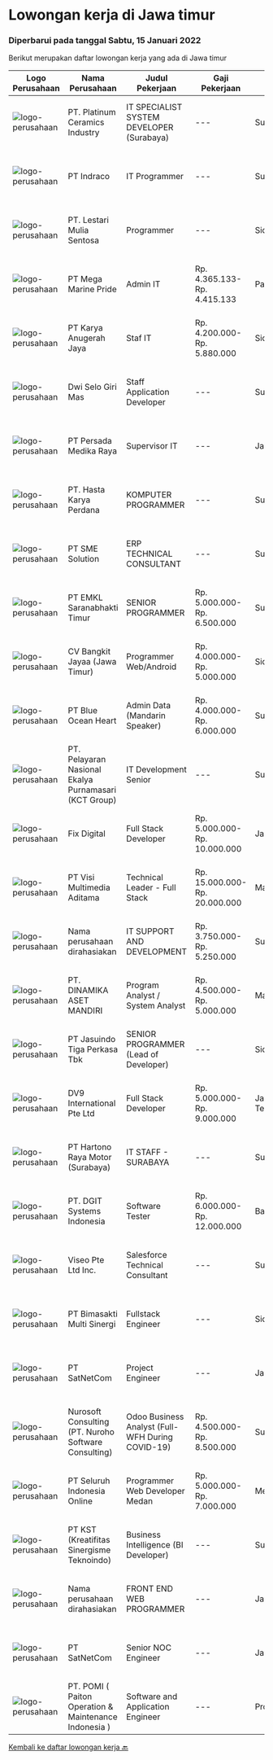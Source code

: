 
  # Lowongan kerja di Jawa timur

  ### Diperbarui pada tanggal Sabtu, 15 Januari 2022

  Berikut merupakan daftar lowongan kerja yang ada di Jawa timur

  |Logo Perusahaan | Nama Perusahaan | Judul Pekerjaan | Gaji Pekerjaan | Lokasi | Deskripsi | Tanggal diunggah | Pranala |
  | -------------- | --------------- | --------------- | --------- | --------- | -------------- | ------- | ----------- |
  |![logo-perusahaan](https://image-service-cdn.seek.com.au/3da367d53d6b115c8b98c600bac5033969001265/ee4dce1061f3f616224767ad58cb2fc751b8d2dc)|PT. Platinum Ceramics Industry|IT SPECIALIST SYSTEM DEVELOPER (Surabaya)|---|Surabaya|Candidate must possess at least Bachelor's Degree in Computer Science/Information Technology or equivalent. At least 3 Year(s) of working experience...|Jumat, 14 Januari 2022|https://www.jobstreet.co.id/id/job/it-specialist-system-developer-surabaya-3743029?token=0~a0ea45d6-2ce8-4a9f-992d-b7a01a50f7ed&sectionRank=1&jobId=jobstreet-id-job-3743029|
|![logo-perusahaan](https://image-service-cdn.seek.com.au/eb5d94d73a36cc7f672d8c90766004aeed439acb/ee4dce1061f3f616224767ad58cb2fc751b8d2dc)|PT Indraco|IT Programmer|---|Surabaya|Pendidikan S-1/S-2 Teknik Informatika, IPK Min 3,00 Usia Maximal 30 tahun Minimal 3 tahun menjadi Programmer diutamakan dari Perusahaan Property &amp;...|Jumat, 14 Januari 2022|https://www.jobstreet.co.id/id/job/it-programmer-3755657?token=0~a0ea45d6-2ce8-4a9f-992d-b7a01a50f7ed&sectionRank=2&jobId=jobstreet-id-job-3755657|
|![logo-perusahaan](https://image-service-cdn.seek.com.au/6340810020c6ac51e62e122dc7bf15342d58b15c/ee4dce1061f3f616224767ad58cb2fc751b8d2dc)|PT. Lestari Mulia Sentosa|Programmer|---|Sidoarjo|Usia maks 30 tahun Kandidat harus memiliki setidaknya Gelar Sarjana di Segala Jurusan dengan IPK minimal 3.00 Setidaknya memiliki 2 tahun pengalaman...|Jumat, 14 Januari 2022|https://www.jobstreet.co.id/id/job/programmer-3756359?token=0~a0ea45d6-2ce8-4a9f-992d-b7a01a50f7ed&sectionRank=3&jobId=jobstreet-id-job-3756359|
|![logo-perusahaan](https://image-service-cdn.seek.com.au/c2d1b10e65f5a153629011d5886a8b3d0e1913fb/ee4dce1061f3f616224767ad58cb2fc751b8d2dc)|PT Mega Marine Pride|Admin IT|Rp. 4.365.133-Rp. 4.415.133|Pasuruan|Tugas Pokok Melakukan penyediaan pelayanan administrasi IT dari Departmen IT dan Departmen lain. Memelihara dan memproses dokumen IT Menyusun berbagai...|Rabu, 12 Januari 2022|https://www.jobstreet.co.id/id/job/admin-it-3753561?token=0~a0ea45d6-2ce8-4a9f-992d-b7a01a50f7ed&sectionRank=4&jobId=jobstreet-id-job-3753561|
|![logo-perusahaan](https://image-service-cdn.seek.com.au/8e9c4a008e6a983b61e82a2c06435edd46eaafbc/ee4dce1061f3f616224767ad58cb2fc751b8d2dc)|PT Karya Anugerah Jaya|Staf IT|Rp. 4.200.000-Rp. 5.880.000|Sidoarjo|1. Menguasai pengetahuan tentang Hardware, Software, Network,Troubleshooting, Mikrotik dan terbiasa menangani hal-hal yang berhubungan dengan IT...|Selasa, 11 Januari 2022|https://www.jobstreet.co.id/id/job/staf-it-3750365?token=0~a0ea45d6-2ce8-4a9f-992d-b7a01a50f7ed&sectionRank=5&jobId=jobstreet-id-job-3750365|
|![logo-perusahaan](https://image-service-cdn.seek.com.au/564e5df198336f172aae59168002eb7ddabe3d0c/ee4dce1061f3f616224767ad58cb2fc751b8d2dc)|Dwi Selo Giri Mas|Staff Application Developer|---|Surabaya|Membuat dan mengembangkan website Untuk backend menggunakan laravel Untuk frontend menggunakan flutter Maintenance program yang sudah...|Jumat, 14 Januari 2022|https://www.jobstreet.co.id/id/job/staff-application-developer-3742540?token=0~a0ea45d6-2ce8-4a9f-992d-b7a01a50f7ed&sectionRank=6&jobId=jobstreet-id-job-3742540|
|![logo-perusahaan](https://image-service-cdn.seek.com.au/44797adca6dd0b0d266908393cf9b79b12233b23/ee4dce1061f3f616224767ad58cb2fc751b8d2dc)|PT Persada Medika Raya|Supervisor IT|---|Jawa Timur|Kualifikasi : Pendidikan minimal S1 Teknik Informatika / S1 Teknik Komputer  Memiliki kemampuan Integrasi Sistem Manajemen Risiko IT, Strategi...|Selasa, 11 Januari 2022|https://www.jobstreet.co.id/id/job/supervisor-it-3751735?token=0~a0ea45d6-2ce8-4a9f-992d-b7a01a50f7ed&sectionRank=7&jobId=jobstreet-id-job-3751735|
|![logo-perusahaan](https://image-service-cdn.seek.com.au/caf1dbcbaa38f6a2e5780791e23269058730bd8c/ee4dce1061f3f616224767ad58cb2fc751b8d2dc)|PT. Hasta Karya Perdana|KOMPUTER PROGRAMMER|---|Surabaya|KOMPUTER PROGRAMMERDESKRIPSI PEKERJAAN : Mampu membuat dan mengembangkan software dengan menggunakan PHP, Delphi, MySQL, SQL Server, dan Web Mampu...|Kamis, 13 Januari 2022|https://www.jobstreet.co.id/id/job/komputer-programmer-3735489?token=0~a0ea45d6-2ce8-4a9f-992d-b7a01a50f7ed&sectionRank=8&jobId=jobstreet-id-job-3735489|
|![logo-perusahaan](https://image-service-cdn.seek.com.au/157ab2ba400395a501b645fc3726d4694ded17b3/ee4dce1061f3f616224767ad58cb2fc751b8d2dc)|PT SME Solution|ERP TECHNICAL CONSULTANT|---|Surabaya|REQUIREMENT : Will be based in Semarang (SMG), or Surabaya (SBY) Bachelor Degree (S1) from reputable university majoring in: Informatics Engineering /...|Kamis, 13 Januari 2022|https://www.jobstreet.co.id/id/job/erp-technical-consultant-3741278?token=0~a0ea45d6-2ce8-4a9f-992d-b7a01a50f7ed&sectionRank=9&jobId=jobstreet-id-job-3741278|
|![logo-perusahaan](https://image-service-cdn.seek.com.au/43437ed525a37a65f58b90709a748ad3ebdb1f96/ee4dce1061f3f616224767ad58cb2fc751b8d2dc)|PT EMKL Saranabhakti Timur|SENIOR PROGRAMMER|Rp. 5.000.000-Rp. 6.500.000|Surabaya|Job Description : Bertanggung jawab untuk memimpin proses development program baik untuk internal perusahaan maupun external perusahaan. Memonitoring...|Jumat, 14 Januari 2022|https://www.jobstreet.co.id/id/job/senior-programmer-3743087?token=0~a0ea45d6-2ce8-4a9f-992d-b7a01a50f7ed&sectionRank=10&jobId=jobstreet-id-job-3743087|
|![logo-perusahaan](https://image-service-cdn.seek.com.au/9261cf87803edfb24079c66bbc453863ceb7bd6e/ee4dce1061f3f616224767ad58cb2fc751b8d2dc)|CV Bangkit Jayaa (Jawa Timur)|Programmer Web/Android|Rp. 4.000.000-Rp. 5.000.000|Sidoarjo|Deskripsi PekerjaanResponsibilities : Managing and make sure all application programs keep to standard requirement, documentation, and procedure....|Jumat, 14 Januari 2022|https://www.jobstreet.co.id/id/job/programmer-web-android-3756553?token=0~a0ea45d6-2ce8-4a9f-992d-b7a01a50f7ed&sectionRank=11&jobId=jobstreet-id-job-3756553|
|![logo-perusahaan](https://image-service-cdn.seek.com.au/c0d75cc98a451939c6343c4896e0bf72a2c786b4/ee4dce1061f3f616224767ad58cb2fc751b8d2dc)|PT Blue Ocean Heart|Admin Data (Mandarin Speaker)|Rp. 4.000.000-Rp. 6.000.000|Surabaya|Usia maksimal 26 tahun Memiliki kemampuan Bahasa Mandarin yang baik secara lisan maupun tulisan Minimal Strata Satu (S1) dari segala jurusan,...|Jumat, 14 Januari 2022|https://www.jobstreet.co.id/id/job/admin-data-mandarin-speaker-3756627?token=0~a0ea45d6-2ce8-4a9f-992d-b7a01a50f7ed&sectionRank=12&jobId=jobstreet-id-job-3756627|
|![logo-perusahaan](https://image-service-cdn.seek.com.au/726d561e3efc90ef3d08037895d2780ef96d3877/ee4dce1061f3f616224767ad58cb2fc751b8d2dc)|PT. Pelayaran Nasional Ekalya Purnamasari (KCT Group)|IT Development Senior|---|Surabaya|Pendidikan minimal S1 Sistem Informasi, Teknik Informatika dan Teknik Komputer Memiliki 3 tahun pengalaman dalam Web Programmer Mendukung pembuatan...|Rabu, 12 Januari 2022|https://www.jobstreet.co.id/id/job/it-development-senior-3734958?token=0~a0ea45d6-2ce8-4a9f-992d-b7a01a50f7ed&sectionRank=13&jobId=jobstreet-id-job-3734958|
|![logo-perusahaan](https://image-service-cdn.seek.com.au/7cc2d3c9df01794bbc48dfe0cfc38b61783a6ab3/ee4dce1061f3f616224767ad58cb2fc751b8d2dc)|Fix Digital|Full Stack Developer|Rp. 5.000.000-Rp. 10.000.000|Jawa Timur|Tugas dan Tanggung Jawab: Berpartisipasi dalam semua application life cycle Fokus utama : code, build, testing, deploy apps Menganalisa code dan...|Jumat, 14 Januari 2022|https://www.jobstreet.co.id/id/job/full-stack-developer-3743636?token=0~a0ea45d6-2ce8-4a9f-992d-b7a01a50f7ed&sectionRank=14&jobId=jobstreet-id-job-3743636|
|![logo-perusahaan](https://image-service-cdn.seek.com.au/b8528c389ba1b59ec14f571684d5a518b5b2a7b1/ee4dce1061f3f616224767ad58cb2fc751b8d2dc)|PT Visi Multimedia Aditama|Technical Leader - Full Stack|Rp. 15.000.000-Rp. 20.000.000|Malang|Requirements: A Bachelor’s degree in Computer Science or similar 3+ Years experience as Technical Team Leader 3+ Years experience in PHP Frameworks...|Jumat, 14 Januari 2022|https://www.jobstreet.co.id/id/job/technical-leader-full-stack-3737218?token=0~a0ea45d6-2ce8-4a9f-992d-b7a01a50f7ed&sectionRank=15&jobId=jobstreet-id-job-3737218|
|![logo-perusahaan](https://us.123rf.com/450wm/pavelstasevich/pavelstasevich1811/pavelstasevich181101027/112815900-stock-vector-no-image-available-icon-flat-vector.jpg?ver=6)|Nama perusahaan dirahasiakan|IT SUPPORT AND DEVELOPMENT|Rp. 3.750.000-Rp. 5.250.000|Surabaya|Minimal telah menempuh pendidikan D3 jurusan IT/Teknik Informatika Memiliki pengalaman dibidang yang sama minimal 1 tahun Mampu melakukan technical...|Selasa, 11 Januari 2022|https://www.jobstreet.co.id/id/job/it-support-and-development-3751712?token=0~a0ea45d6-2ce8-4a9f-992d-b7a01a50f7ed&sectionRank=16&jobId=jobstreet-id-job-3751712|
|![logo-perusahaan](https://image-service-cdn.seek.com.au/232d7c4c72e9b2bf4c65a5cb40e2de3dde715bda/ee4dce1061f3f616224767ad58cb2fc751b8d2dc)|PT. DINAMIKA ASET MANDIRI|Program Analyst / System Analyst|Rp. 4.500.000-Rp. 5.000.000|Malang|Qualification: Kandidat harus memiliki setidaknya Diploma, Gelar Sarjana, Magister/Pasca Sarjana di Ilmu Komputer/Teknologi Informasi atau setara....|Kamis, 13 Januari 2022|https://www.jobstreet.co.id/id/job/program-analyst-system-analyst-3754330?token=0~a0ea45d6-2ce8-4a9f-992d-b7a01a50f7ed&sectionRank=17&jobId=jobstreet-id-job-3754330|
|![logo-perusahaan](https://image-service-cdn.seek.com.au/f9cd043f1011fee386470591649d3e30b502df59/ee4dce1061f3f616224767ad58cb2fc751b8d2dc)|PT Jasuindo Tiga Perkasa Tbk|SENIOR PROGRAMMER (Lead of Developer)|---|Sidoarjo|Kualifikasi: Pendidikan minimal S1 Teknik Informatika/Sistem Informasi/Teknik Computer Menguasai prinsip SDLC dengan baik dan agile metodology....|Jumat, 14 Januari 2022|https://www.jobstreet.co.id/id/job/senior-programmer-lead-of-developer-3737693?token=0~a0ea45d6-2ce8-4a9f-992d-b7a01a50f7ed&sectionRank=18&jobId=jobstreet-id-job-3737693|
|![logo-perusahaan](https://image-service-cdn.seek.com.au/f6dfe35aa0ccc718674ee737b18909477fe452d8/ee4dce1061f3f616224767ad58cb2fc751b8d2dc)|DV9 International Pte Ltd|Full Stack Developer|Rp. 5.000.000-Rp. 9.000.000|Jawa Tengah|• Write high quality and maintainable code.• Experience in developing Laravel based web applications• Experience with MYSQL database• Experience with...|Jumat, 14 Januari 2022|https://www.jobstreet.co.id/id/job/full-stack-developer-9161068/origin/sg?token=0~a0ea45d6-2ce8-4a9f-992d-b7a01a50f7ed&sectionRank=19&jobId=jobstreet-sg-job-9161068|
|![logo-perusahaan](https://image-service-cdn.seek.com.au/9dfd4547649eba30786a47165c757a3521c311b3/ee4dce1061f3f616224767ad58cb2fc751b8d2dc)|PT Hartono Raya Motor (Surabaya)|IT STAFF - SURABAYA|---|Surabaya|PT HARTONO RAYA MOTOR GROUPAuthorized Mercedes-Benz Dealer Membutuhkan tenaga profesional yang dinamis &amp; bermotivasi kerja tinggi untuk posisi...|Selasa, 11 Januari 2022|https://www.jobstreet.co.id/id/job/it-staff-surabaya-3750280?token=0~a0ea45d6-2ce8-4a9f-992d-b7a01a50f7ed&sectionRank=20&jobId=jobstreet-id-job-3750280|
|![logo-perusahaan](https://image-service-cdn.seek.com.au/86a88c2f6d7d45552583132278caf70ef23e7608/ee4dce1061f3f616224767ad58cb2fc751b8d2dc)|PT. DGIT Systems Indonesia|Software Tester|Rp. 6.000.000-Rp. 12.000.000|Bali|We believe work should be a fun development journey but the challenging one! Our great teams will support you to achieve that and delivering great...|Rabu, 12 Januari 2022|https://www.jobstreet.co.id/id/job/software-tester-3752740?token=0~a0ea45d6-2ce8-4a9f-992d-b7a01a50f7ed&sectionRank=21&jobId=jobstreet-id-job-3752740|
|![logo-perusahaan](https://image-service-cdn.seek.com.au/2c0ff2b4c2f2f7740a18ae2fc777d4070604a805/ee4dce1061f3f616224767ad58cb2fc751b8d2dc)|Viseo Pte Ltd Inc.|Salesforce Technical Consultant|---|Surabaya|Responsibilities Design and implement business technology solutions in Salesforce.com Design and develop custom solutions on the force.com platform...|Jumat, 14 Januari 2022|https://www.jobstreet.co.id/id/job/salesforce-technical-consultant-9160587/origin/sg?token=0~a0ea45d6-2ce8-4a9f-992d-b7a01a50f7ed&sectionRank=22&jobId=jobstreet-sg-job-9160587|
|![logo-perusahaan](https://image-service-cdn.seek.com.au/3c3597528a656ba0a7299263a04fc9ed9cb02b85/ee4dce1061f3f616224767ad58cb2fc751b8d2dc)|PT Bimasakti Multi Sinergi|Fullstack Engineer|---|Sidoarjo|Developing Front End &amp; Back End Application  Maintain Existing Application  Optimisse / monitoring Existing Application   Requirements: Bachelor...|Jumat, 14 Januari 2022|https://www.jobstreet.co.id/id/job/fullstack-engineer-3756432?token=0~a0ea45d6-2ce8-4a9f-992d-b7a01a50f7ed&sectionRank=23&jobId=jobstreet-id-job-3756432|
|![logo-perusahaan](https://image-service-cdn.seek.com.au/6108f58b8d52b8e5523830ee4b11d6074377e515/ee4dce1061f3f616224767ad58cb2fc751b8d2dc)|PT SatNetCom|Project Engineer|---|Jawa Timur|Skills: Good Knowledge about IT System Good Knowledge of wire/wireless computer networking Good Knowledge about Electronic and Electrical System Good...|Rabu, 12 Januari 2022|https://www.jobstreet.co.id/id/job/project-engineer-3739925?token=0~a0ea45d6-2ce8-4a9f-992d-b7a01a50f7ed&sectionRank=24&jobId=jobstreet-id-job-3739925|
|![logo-perusahaan](https://image-service-cdn.seek.com.au/80d9f9357b1a2e56b4a86927c47c40f644df9ce9/ee4dce1061f3f616224767ad58cb2fc751b8d2dc)|Nurosoft Consulting (PT. Nuroho Software Consulting)|Odoo Business Analyst (Full-WFH During COVID-19)|Rp. 4.500.000-Rp. 8.500.000|Surabaya|Responsibilities Analyze customer business processes, write specifications, and suggest solutions Implement the agreed solutions Write test cases and...|Kamis, 13 Januari 2022|https://www.jobstreet.co.id/id/job/odoo-business-analyst-full-wfh-during-covid-19-3740825?token=0~a0ea45d6-2ce8-4a9f-992d-b7a01a50f7ed&sectionRank=25&jobId=jobstreet-id-job-3740825|
|![logo-perusahaan](https://image-service-cdn.seek.com.au/c768f0670f8f8212da7de609b6af9d0b2e5134cc/ee4dce1061f3f616224767ad58cb2fc751b8d2dc)|PT Seluruh Indonesia Online|Programmer Web Developer Medan|Rp. 5.000.000-Rp. 7.000.000|Medan|# Paham php dan web development# Memiliki Team work effort# Kami memberikan benefit saham (esop) di perusahaan kami untuk kandidat yang tepat#...|Rabu, 12 Januari 2022|https://www.jobstreet.co.id/id/job/programmer-web-developer-medan-3753372?token=0~a0ea45d6-2ce8-4a9f-992d-b7a01a50f7ed&sectionRank=26&jobId=jobstreet-id-job-3753372|
|![logo-perusahaan](https://image-service-cdn.seek.com.au/a6009c605ada677833f49ceda04886574b007e4e/ee4dce1061f3f616224767ad58cb2fc751b8d2dc)|PT KST (Kreatifitas Sinergisme Teknoindo)|Business Intelligence (BI Developer)|---|Surabaya|Responsibilities : Design and Develop analytical data models using Power BI or Tabular Models Data Models Implement business logic / calculations...|Jumat, 14 Januari 2022|https://www.jobstreet.co.id/id/job/business-intelligence-bi-developer-3737406?token=0~a0ea45d6-2ce8-4a9f-992d-b7a01a50f7ed&sectionRank=27&jobId=jobstreet-id-job-3737406|
|![logo-perusahaan](https://us.123rf.com/450wm/pavelstasevich/pavelstasevich1811/pavelstasevich181101027/112815900-stock-vector-no-image-available-icon-flat-vector.jpg?ver=6)|Nama perusahaan dirahasiakan|FRONT END WEB PROGRAMMER|---|Jawa Timur|pengalaman minimal 2 - 3 tahun dibidang front endmenguasai angular, java script, html, css, bootstrapusia dibawah 50prefer yang bisa .net core dan mvc...|Kamis, 13 Januari 2022|https://www.jobstreet.co.id/id/job/front-end-web-programmer-3741918?token=0~a0ea45d6-2ce8-4a9f-992d-b7a01a50f7ed&sectionRank=28&jobId=jobstreet-id-job-3741918|
|![logo-perusahaan](https://image-service-cdn.seek.com.au/6108f58b8d52b8e5523830ee4b11d6074377e515/ee4dce1061f3f616224767ad58cb2fc751b8d2dc)|PT SatNetCom|Senior NOC Engineer|---|Jawa Timur|Skills: Excellent knowledge of wireless networking, TCP/IP Protocol, LANs, routers, switches, and server/client both practical and theory. Good...|Kamis, 13 Januari 2022|https://www.jobstreet.co.id/id/job/senior-noc-engineer-3741411?token=0~a0ea45d6-2ce8-4a9f-992d-b7a01a50f7ed&sectionRank=29&jobId=jobstreet-id-job-3741411|
|![logo-perusahaan](https://image-service-cdn.seek.com.au/dc8c507fcf7f6cf5b08695667dfc1f3330ac1f8f/ee4dce1061f3f616224767ad58cb2fc751b8d2dc)|PT. POMI ( Paiton Operation & Maintenance Indonesia )|Software and Application Engineer|---|Probolinggo|Responsibilities: Develops and maintain the improvement of software solutions based on business needs, conferring with users, studying systems flow,...|Jumat, 14 Januari 2022|https://www.jobstreet.co.id/id/job/software-and-application-engineer-3755389?token=0~a0ea45d6-2ce8-4a9f-992d-b7a01a50f7ed&sectionRank=30&jobId=jobstreet-id-job-3755389|


  [Kembali ke daftar lowongan kerja 🔙](../README.md#daftar-lowongan-kerja)
  